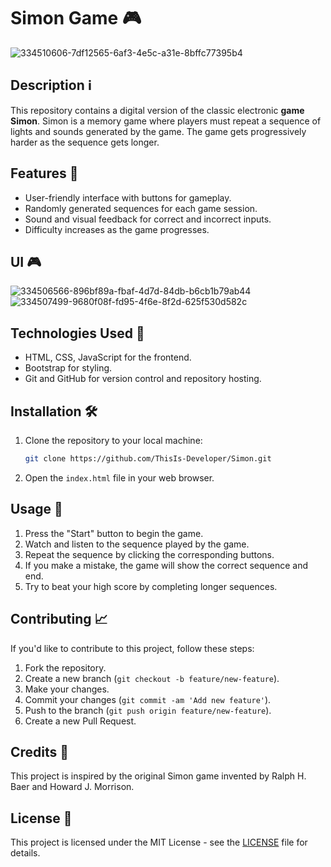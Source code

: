 # Simon Game 🎮
![334510606-7df12565-6af3-4e5c-a31e-8bffc77395b4](https://github.com/user-attachments/assets/4e8ba33b-99b4-451a-9f2d-ddd2b6fbe779)

## Description ℹ️

This repository contains a digital version of the classic electronic **game Simon**. Simon is a memory game where players must repeat a sequence of lights and sounds generated by the game. The game gets progressively harder as the sequence gets longer.

## Features 🚀

- User-friendly interface with buttons for gameplay.
- Randomly generated sequences for each game session.
- Sound and visual feedback for correct and incorrect inputs.
- Difficulty increases as the game progresses.

## UI 🎮

![334506566-896bf89a-fbaf-4d7d-84db-b6cb1b79ab44](https://github.com/user-attachments/assets/728ba7ad-36af-4acb-b724-a0ccaf3e398f)
![334507499-9680f08f-fd95-4f6e-8f2d-625f530d582c](https://github.com/user-attachments/assets/3896d3ec-e656-47bc-a657-e34857c04db7)


## Technologies Used 📝

- HTML, CSS, JavaScript for the frontend.
- Bootstrap for styling.
- Git and GitHub for version control and repository hosting.

## Installation 🛠️

1. Clone the repository to your local machine:

   ```bash
   git clone https://github.com/ThisIs-Developer/Simon.git
   ```

2. Open the `index.html` file in your web browser.

## Usage 🎺

1. Press the "Start" button to begin the game.
2. Watch and listen to the sequence played by the game.
3. Repeat the sequence by clicking the corresponding buttons.
4. If you make a mistake, the game will show the correct sequence and end.
5. Try to beat your high score by completing longer sequences.

## Contributing 📈

If you'd like to contribute to this project, follow these steps:

1. Fork the repository.
2. Create a new branch (`git checkout -b feature/new-feature`).
3. Make your changes.
4. Commit your changes (`git commit -am 'Add new feature'`).
5. Push to the branch (`git push origin feature/new-feature`).
6. Create a new Pull Request.

## Credits 💟

This project is inspired by the original Simon game invented by Ralph H. Baer and Howard J. Morrison.

## License 🪪

This project is licensed under the MIT License - see the [LICENSE](LICENSE) file for details.
